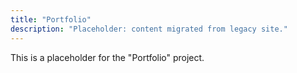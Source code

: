 ```yaml
---
title: "Portfolio"
description: "Placeholder: content migrated from legacy site."
---
```


This is a placeholder for the "Portfolio" project.
